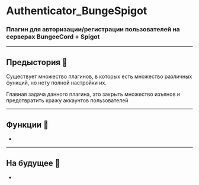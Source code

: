 # Authenticator_BungeSpigot
### Плагин для авторизации/регистрации пользователей на серверах BungeeCord + Spigot

---

## Предыстория 💎
<p>Существует множество плагинов, в которых есть множество различных функций, но нету полной настройки их.</p>
<p>Главная задача данного плагина, это закрыть множество изъянов и предотвратить кражу аккаунтов пользователей</p>

---

## Функции 🔑

<ul>
  <li></li>
</ul>

---

## На будущее 🎈

<ul>
  <li></li>
</ul>
